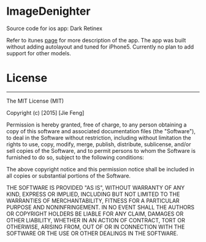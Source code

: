 # ImageDenighter
Source code for ios app: Dark Retinex

Refer to itunes [page](https://itunes.apple.com/us/app/dark-retinex/id687641109?mt=8
) for more description of the app.
The app was built without adding autolayout and tuned for iPhone5. Currently no plan to add support for other models.

# License
---
The MIT License (MIT)

Copyright (c) [2015] [Jie Feng]

Permission is hereby granted, free of charge, to any person obtaining a copy
of this software and associated documentation files (the "Software"), to deal
in the Software without restriction, including without limitation the rights
to use, copy, modify, merge, publish, distribute, sublicense, and/or sell
copies of the Software, and to permit persons to whom the Software is
furnished to do so, subject to the following conditions:

The above copyright notice and this permission notice shall be included in all
copies or substantial portions of the Software.

THE SOFTWARE IS PROVIDED "AS IS", WITHOUT WARRANTY OF ANY KIND, EXPRESS OR
IMPLIED, INCLUDING BUT NOT LIMITED TO THE WARRANTIES OF MERCHANTABILITY,
FITNESS FOR A PARTICULAR PURPOSE AND NONINFRINGEMENT. IN NO EVENT SHALL THE
AUTHORS OR COPYRIGHT HOLDERS BE LIABLE FOR ANY CLAIM, DAMAGES OR OTHER
LIABILITY, WHETHER IN AN ACTION OF CONTRACT, TORT OR OTHERWISE, ARISING FROM,
OUT OF OR IN CONNECTION WITH THE SOFTWARE OR THE USE OR OTHER DEALINGS IN THE
SOFTWARE.
